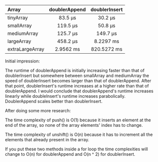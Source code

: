 | **Array**      | **doublerAppend** | **doublerInsert** |
|:---------------|:-----------------:|:-----------------:|
|tinyArray       | 83.5 μs           | 30.2 μs           |
|smallArray      | 119.5 μs          | 50.8 μs           |
|mediumArray     | 125.7 μs          | 149.7 μs          |
|largeArray      | 458.2 μs          | 8.2297 ms         |
|extraLargeArray | 2.9562 ms         | 820.5272 ms       |

Initial impression:

The runtime of doublerAppend is initially increasing faster than that of 
doublerInsert but somewhere between smallArray and mediumArray the speed of 
doublerInsert becomes larger than that of doublerAppend. After that point, 
doublerInsert's runtime increases at a higher rate than that of doublerAppend. 
I would conclude that doublerAppend's runtime increases linearly while 
doubleInsert's runtime increases parabolically. DoublerAppend scales better 
than doublerInsert.

After doing some more research:

The time complexity of push() is O(1) because it inserts an element at the end 
of the array, so none of the array elements' index has to change.

The time complexity of unshift() is O(n) because it has to increment all the 
elements that already present in the array.

If you put these two methods inside a for loop the time complexities will change 
to O(n) for doublerAppend and O(n ^ 2) for doublerInsert.




